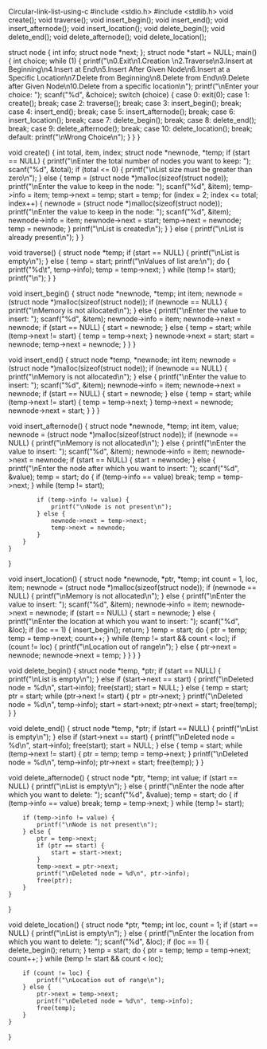 Circular-link-list-using-c
#include <stdio.h>
#include <stdlib.h>
void create();
void traverse();
void insert_begin();
void insert_end();
void insert_afternode();
void insert_location();
void delete_begin();
void delete_end();
void delete_afternode();
void delete_location();

struct node {
    int info;
    struct node *next;
};
struct node *start = NULL;
main() {
    int choice;
    while (1) {
        printf("\n0.Exit\n1.Creation \n2.Traverse\n3.Insert at Beginning\n4.Insert at End\n5.Insert After Given Node\n6.Insert at a Specific Location\n7.Delete from Beginning\n8.Delete from End\n9.Delete after Given Node\n10.Delete from a specific location\n");
        printf("\nEnter your choice: ");
        scanf("%d", &choice);
        switch (choice) {
            case 0: exit(0);
            case 1: create(); break;
            case 2: traverse(); break;
            case 3: insert_begin(); break;
            case 4: insert_end(); break;
            case 5: insert_afternode(); break;
            case 6: insert_location(); break;
            case 7: delete_begin(); break;
            case 8: delete_end(); break;
            case 9: delete_afternode(); break;
            case 10: delete_location(); break;
            default: printf("\nWrong Choice\n");
        }
    }
}

void create() {
    int total, item, index;
    struct node *newnode, *temp;
    if (start == NULL) {
        printf("\nEnter the total number of nodes you want to keep: ");
        scanf("%d", &total);
        if (total <= 0) {
            printf("\nList size must be greater than zero\n");
        } else {
            temp = (struct node *)malloc(sizeof(struct node));
            printf("\nEnter the value to keep in the node: ");
            scanf("%d", &item);
            temp->info = item;
            temp->next = temp;
            start = temp;
            for (index = 2; index <= total; index++) {
                newnode = (struct node *)malloc(sizeof(struct node));
                printf("\nEnter the value to keep in the node: ");
                scanf("%d", &item);
                newnode->info = item;
                newnode->next = start;
                temp->next = newnode;
                temp = newnode;
            }
            printf("\nList is created\n");
        }
    } else {
        printf("\nList is already present\n");
    }
}

void traverse() {
    struct node *temp;
    if (start == NULL) {
        printf("\nList is empty\n");
    } else {
        temp = start;
        printf("\nValues of list are:\n");
        do {
            printf("%d\t", temp->info);
            temp = temp->next;
        } while (temp != start);
        printf("\n");
    }
}

void insert_begin() {
    struct node *newnode, *temp;
    int item;
    newnode = (struct node *)malloc(sizeof(struct node));
    if (newnode == NULL) {
        printf("\nMemory is not allocated\n");
    } else {
        printf("\nEnter the value to insert: ");
        scanf("%d", &item);
        newnode->info = item;
        newnode->next = newnode;
        if (start == NULL) {
            start = newnode;
        } else {
            temp = start;
            while (temp->next != start) {
                temp = temp->next;
            }
            newnode->next = start;
            start = newnode;
            temp->next = newnode;
        }
    }
}

void insert_end() {
    struct node *temp, *newnode;
    int item;
    newnode = (struct node *)malloc(sizeof(struct node));
    if (newnode == NULL) {
        printf("\nMemory is not allocated\n");
    } else {
        printf("\nEnter the value to insert: ");
        scanf("%d", &item);
        newnode->info = item;
        newnode->next = newnode;
        if (start == NULL) {
            start = newnode;
        } else {
            temp = start;
            while (temp->next != start) {
                temp = temp->next;
            }
            temp->next = newnode;
            newnode->next = start;
        }
    }
}

void insert_afternode() {
    struct node *newnode, *temp;
    int item, value;
    newnode = (struct node *)malloc(sizeof(struct node));
    if (newnode == NULL) {
        printf("\nMemory is not allocated\n");
    } else {
        printf("\nEnter the value to insert: ");
        scanf("%d", &item);
        newnode->info = item;
        newnode->next = newnode;
        if (start == NULL) {
            start = newnode;
        } else {
            printf("\nEnter the node after which you want to insert: ");
            scanf("%d", &value);
            temp = start;
            do {
                if (temp->info == value) break;
                temp = temp->next;
            } while (temp != start);

            if (temp->info != value) {
                printf("\nNode is not present\n");
            } else {
                newnode->next = temp->next;
                temp->next = newnode;
            }
        }
    }
}

void insert_location() {
    struct node *newnode, *ptr, *temp;
    int count = 1, loc, item;
    newnode = (struct node *)malloc(sizeof(struct node));
    if (newnode == NULL) {
        printf("\nMemory is not allocated\n");
    } else {
        printf("\nEnter the value to insert: ");
        scanf("%d", &item);
        newnode->info = item;
        newnode->next = newnode;
        if (start == NULL) {
            start = newnode;
        } else {
            printf("\nEnter the location at which you want to insert: ");
            scanf("%d", &loc);
            if (loc == 1) {
                insert_begin();
                return;
            }
            temp = start;
            do {
                ptr = temp;
                temp = temp->next;
                count++;
            } while (temp != start && count < loc);
            if (count != loc) {
                printf("\nLocation out of range\n");
            } else {
                ptr->next = newnode;
                newnode->next = temp;
            }
        }
    }
}

void delete_begin() {
    struct node *temp, *ptr;
    if (start == NULL) {
        printf("\nList is empty\n");
    } else if (start->next == start) {
        printf("\nDeleted node = %d\n", start->info);
        free(start);
        start = NULL;
    } else {
        temp = start;
        ptr = start;
        while (ptr->next != start) {
            ptr = ptr->next;
        }
        printf("\nDeleted node = %d\n", temp->info);
        start = start->next;
        ptr->next = start;
        free(temp);
    }
}

void delete_end() {
    struct node *temp, *ptr;
    if (start == NULL) {
        printf("\nList is empty\n");
    } else if (start->next == start) {
        printf("\nDeleted node = %d\n", start->info);
        free(start);
        start = NULL;
    } else {
        temp = start;
        while (temp->next != start) {
            ptr = temp;
            temp = temp->next;
        }
        printf("\nDeleted node = %d\n", temp->info);
        ptr->next = start;
        free(temp);
    }
}

void delete_afternode() {
    struct node *ptr, *temp;
    int value;
    if (start == NULL) {
        printf("\nList is empty\n");
    } else {
        printf("\nEnter the node after which you want to delete: ");
        scanf("%d", &value);
        temp = start;
        do {
            if (temp->info == value) break;
            temp = temp->next;
        } while (temp != start);

        if (temp->info != value) {
            printf("\nNode is not present\n");
        } else {
            ptr = temp->next;
            if (ptr == start) {
                start = start->next;
            }
            temp->next = ptr->next;
            printf("\nDeleted node = %d\n", ptr->info);
            free(ptr);
        }
    }
}

void delete_location() {
    struct node *ptr, *temp;
    int loc, count = 1;
    if (start == NULL) {
        printf("\nList is empty\n");
    } else {
        printf("\nEnter the location from which you want to delete: ");
        scanf("%d", &loc);
        if (loc == 1) {
            delete_begin();
            return;
        }
        temp = start;
        do {
            ptr = temp;
            temp = temp->next;
            count++;
        } while (temp != start && count < loc);

        if (count != loc) {
            printf("\nLocation out of range\n");
        } else {
            ptr->next = temp->next;
            printf("\nDeleted node = %d\n", temp->info);
            free(temp);
        }
    }
}
